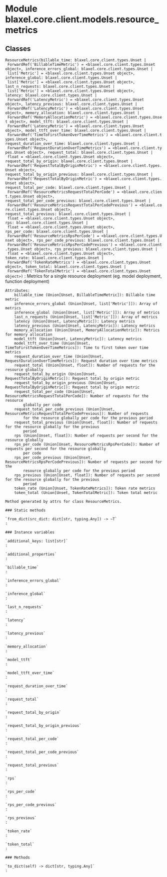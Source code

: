 Module blaxel.core.client.models.resource_metrics
=================================================

Classes
-------

`ResourceMetrics(billable_time: blaxel.core.client.types.Unset | ForwardRef('BillableTimeMetric') = <blaxel.core.client.types.Unset object>, inference_errors_global: blaxel.core.client.types.Unset | list['Metric'] = <blaxel.core.client.types.Unset object>, inference_global: blaxel.core.client.types.Unset | list['Metric'] = <blaxel.core.client.types.Unset object>, last_n_requests: blaxel.core.client.types.Unset | list['Metric'] = <blaxel.core.client.types.Unset object>, latency: blaxel.core.client.types.Unset | ForwardRef('LatencyMetric') = <blaxel.core.client.types.Unset object>, latency_previous: blaxel.core.client.types.Unset | ForwardRef('LatencyMetric') = <blaxel.core.client.types.Unset object>, memory_allocation: blaxel.core.client.types.Unset | ForwardRef('MemoryAllocationMetric') = <blaxel.core.client.types.Unset object>, model_ttft: blaxel.core.client.types.Unset | ForwardRef('LatencyMetric') = <blaxel.core.client.types.Unset object>, model_ttft_over_time: blaxel.core.client.types.Unset | ForwardRef('TimeToFirstTokenOverTimeMetrics') = <blaxel.core.client.types.Unset object>, request_duration_over_time: blaxel.core.client.types.Unset | ForwardRef('RequestDurationOverTimeMetrics') = <blaxel.core.client.types.Unset object>, request_total: blaxel.core.client.types.Unset | float = <blaxel.core.client.types.Unset object>, request_total_by_origin: blaxel.core.client.types.Unset | ForwardRef('RequestTotalByOriginMetric') = <blaxel.core.client.types.Unset object>, request_total_by_origin_previous: blaxel.core.client.types.Unset | ForwardRef('RequestTotalByOriginMetric') = <blaxel.core.client.types.Unset object>, request_total_per_code: blaxel.core.client.types.Unset | ForwardRef('ResourceMetricsRequestTotalPerCode') = <blaxel.core.client.types.Unset object>, request_total_per_code_previous: blaxel.core.client.types.Unset | ForwardRef('ResourceMetricsRequestTotalPerCodePrevious') = <blaxel.core.client.types.Unset object>, request_total_previous: blaxel.core.client.types.Unset | float = <blaxel.core.client.types.Unset object>, rps: blaxel.core.client.types.Unset | float = <blaxel.core.client.types.Unset object>, rps_per_code: blaxel.core.client.types.Unset | ForwardRef('ResourceMetricsRpsPerCode') = <blaxel.core.client.types.Unset object>, rps_per_code_previous: blaxel.core.client.types.Unset | ForwardRef('ResourceMetricsRpsPerCodePrevious') = <blaxel.core.client.types.Unset object>, rps_previous: blaxel.core.client.types.Unset | float = <blaxel.core.client.types.Unset object>, token_rate: blaxel.core.client.types.Unset | ForwardRef('TokenRateMetrics') = <blaxel.core.client.types.Unset object>, token_total: blaxel.core.client.types.Unset | ForwardRef('TokenTotalMetric') = <blaxel.core.client.types.Unset object>)`
:   Metrics for a single resource deployment (eg. model deployment, function deployment)
    
    Attributes:
        billable_time (Union[Unset, BillableTimeMetric]): Billable time metric
        inference_errors_global (Union[Unset, list['Metric']]): Array of metrics
        inference_global (Union[Unset, list['Metric']]): Array of metrics
        last_n_requests (Union[Unset, list['Metric']]): Array of metrics
        latency (Union[Unset, LatencyMetric]): Latency metrics
        latency_previous (Union[Unset, LatencyMetric]): Latency metrics
        memory_allocation (Union[Unset, MemoryAllocationMetric]): Metrics for memory allocation
        model_ttft (Union[Unset, LatencyMetric]): Latency metrics
        model_ttft_over_time (Union[Unset, TimeToFirstTokenOverTimeMetrics]): Time to first token over time metrics
        request_duration_over_time (Union[Unset, RequestDurationOverTimeMetrics]): Request duration over time metrics
        request_total (Union[Unset, float]): Number of requests for the resource globally
        request_total_by_origin (Union[Unset, RequestTotalByOriginMetric]): Request total by origin metric
        request_total_by_origin_previous (Union[Unset, RequestTotalByOriginMetric]): Request total by origin metric
        request_total_per_code (Union[Unset, ResourceMetricsRequestTotalPerCode]): Number of requests for the resource
            globally per code
        request_total_per_code_previous (Union[Unset, ResourceMetricsRequestTotalPerCodePrevious]): Number of requests
            for the resource globally per code for the previous period
        request_total_previous (Union[Unset, float]): Number of requests for the resource globally for the previous
            period
        rps (Union[Unset, float]): Number of requests per second for the resource globally
        rps_per_code (Union[Unset, ResourceMetricsRpsPerCode]): Number of requests per second for the resource globally
            per code
        rps_per_code_previous (Union[Unset, ResourceMetricsRpsPerCodePrevious]): Number of requests per second for the
            resource globally per code for the previous period
        rps_previous (Union[Unset, float]): Number of requests per second for the resource globally for the previous
            period
        token_rate (Union[Unset, TokenRateMetrics]): Token rate metrics
        token_total (Union[Unset, TokenTotalMetric]): Token total metric
    
    Method generated by attrs for class ResourceMetrics.

    ### Static methods

    `from_dict(src_dict: dict[str, typing.Any]) ‑> ~T`
    :

    ### Instance variables

    `additional_keys: list[str]`
    :

    `additional_properties`
    :

    `billable_time`
    :

    `inference_errors_global`
    :

    `inference_global`
    :

    `last_n_requests`
    :

    `latency`
    :

    `latency_previous`
    :

    `memory_allocation`
    :

    `model_ttft`
    :

    `model_ttft_over_time`
    :

    `request_duration_over_time`
    :

    `request_total`
    :

    `request_total_by_origin`
    :

    `request_total_by_origin_previous`
    :

    `request_total_per_code`
    :

    `request_total_per_code_previous`
    :

    `request_total_previous`
    :

    `rps`
    :

    `rps_per_code`
    :

    `rps_per_code_previous`
    :

    `rps_previous`
    :

    `token_rate`
    :

    `token_total`
    :

    ### Methods

    `to_dict(self) ‑> dict[str, typing.Any]`
    :